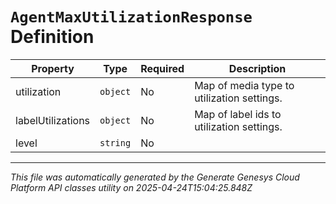 # `AgentMaxUtilizationResponse` Definition

| Property | Type | Required | Description |
|----------|------|----------|-------------|
| utilization | `object` | No | Map of media type to utilization settings. |
| labelUtilizations | `object` | No | Map of label ids to utilization settings. |
| level | `string` | No |  |

---

*This file was automatically generated by the Generate Genesys Cloud Platform API classes utility on 2025-04-24T15:04:25.848Z*